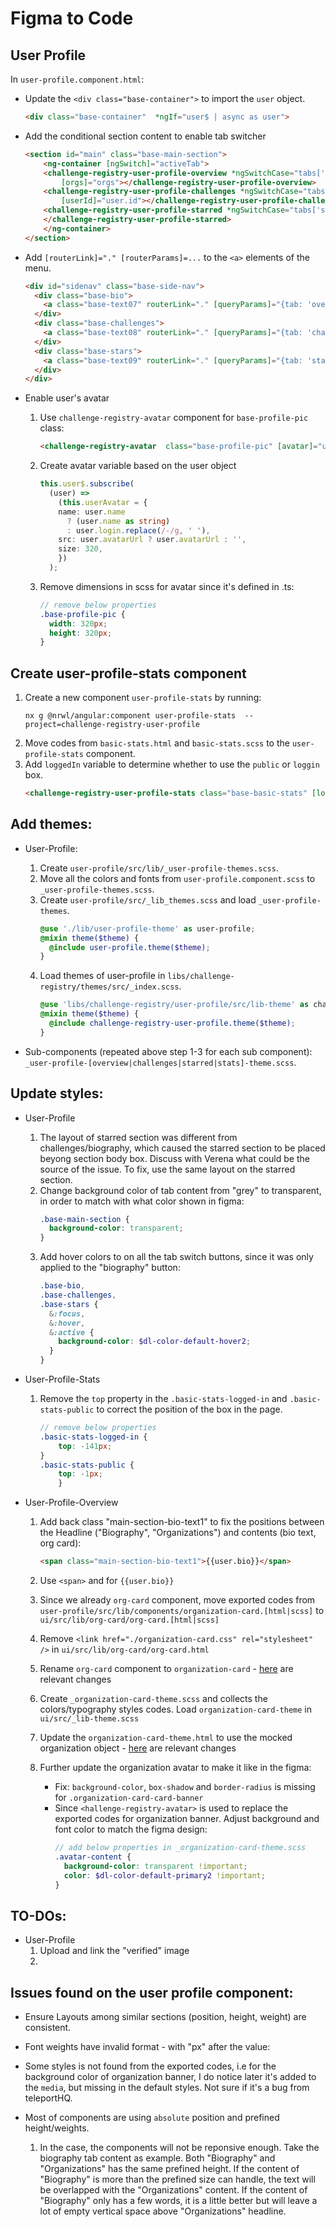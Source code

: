 # Figma to Code

## User Profile

In `user-profile.component.html`:

- Update the `<div class="base-container">` to import the `user` object.
    ```html
    <div class="base-container"  *ngIf="user$ | async as user">
    ```
- Add the conditional section content to enable tab switcher
    ```html
    <section id="main" class="base-main-section">
        <ng-container [ngSwitch]="activeTab">
        <challenge-registry-user-profile-overview *ngSwitchCase="tabs['overview']" [user]="user"
            [orgs]="orgs"></challenge-registry-user-profile-overview>
        <challenge-registry-user-profile-challenges *ngSwitchCase="tabs['challenges']"
            [userId]="user.id"></challenge-registry-user-profile-challenges>
        <challenge-registry-user-profile-starred *ngSwitchCase="tabs['starred']" [user]="user" [loggedIn]="loggedIn">
        </challenge-registry-user-profile-starred>
        </ng-container>
    </section>
    ```
- Add `[routerLink]="." [routerParams]=...` to the `<a>` elements of the menu.
    ```html
    <div id="sidenav" class="base-side-nav">
      <div class="base-bio">
        <a class="base-text07" routerLink="." [queryParams]="{tab: 'overview'}">Biography</a>
      </div>
      <div class="base-challenges">
        <a class="base-text08" routerLink="." [queryParams]="{tab: 'challenges'}">Challenges</a>
      </div>
      <div class="base-stars">
        <a class="base-text09" routerLink="." [queryParams]="{tab: 'starred'}">Starred</a>
      </div>
    </div>
    ```
- Enable user's avatar
    1. Use `challenge-registry-avatar` component for `base-profile-pic` class:
        ```html
        <challenge-registry-avatar  class="base-profile-pic" [avatar]="userAvatar"></challenge-registry-avatar>
        ```

    2. Create avatar variable based on the user object
        ```typescript
        this.user$.subscribe(
          (user) =>
            (this.userAvatar = {
            name: user.name
              ? (user.name as string)
              : user.login.replace(/-/g, ' '),
            src: user.avatarUrl ? user.avatarUrl : '',
            size: 320,
            })
          );
        ``` 
    3. Remove dimensions in scss for avatar since it's defined in .ts:
        ```scss
        // remove below properties
        .base-profile-pic {
          width: 320px;
          height: 320px;
        }
        ```
       
## Create user-profile-stats component

 1. Create a new component `user-profile-stats` by running:
    ```console
    nx g @nrwl/angular:component user-profile-stats  --project=challenge-registry-user-profile
    ```
 2. Move codes from `basic-stats.html` and `basic-stats.scss` to the `user-profile-stats` component.
 3. Add `loggedIn` variable to determine whether to use the `public` or `loggin` box.
    ```html
    <challenge-registry-user-profile-stats class="base-basic-stats" [loggedIn]="loggedIn"></challenge-registry-user-profile-stats>
    ```

 ## Add themes:

- User-Profile: 
    1. Create `user-profile/src/lib/_user-profile-themes.scss`. 
    2. Move all the colors and fonts from `user-profile.component.scss` to `_user-profile-themes.scss`. 
    3. Create `user-profile/src/_lib_themes.scss` and load `_user-profile-themes`.
        ```scss
        @use './lib/user-profile-theme' as user-profile;
        @mixin theme($theme) {
          @include user-profile.theme($theme);
        }
        ```
    4. Load themes of user-profile in `libs/challenge-registry/themes/src/_index.scss`.
        ```scss
        @use 'libs/challenge-registry/user-profile/src/lib-theme' as challenge-registry-user-profile;
        @mixin theme($theme) {
          @include challenge-registry-user-profile.theme($theme);
        }
        ```

- Sub-components (repeated above step 1-3 for each sub component): `_user-profile-[overview|challenges|starred|stats]-theme.scss`.

## Update styles:
 - User-Profile
    1. The layout of starred section was different from challenges/biography, which caused the starred section to be placed beyong section body box. Discuss with Verena what could be the source of the issue. To fix, use the same layout on the starred section.
    2. Change background color of tab content from "grey" to transparent, in order to match with what color shown in figma:
        ```scss
        .base-main-section {
          background-color: transparent;
        }
        ```
    3. Add hover colors to on all the tab switch buttons, since it was only applied to the "biography" button:
        ```scss
        .base-bio,
        .base-challenges,
        .base-stars {
          &:focus,
          &:hover,
          &:active {
            background-color: $dl-color-default-hover2;
          }
        }
        ```

-  User-Profile-Stats
   1. Remove the `top` property in the `.basic-stats-logged-in` and `.basic-stats-public` to correct the position of the box in the page.
        ```scss
        // remove below properties
        .basic-stats-logged-in {
            top: -141px;
        }
        .basic-stats-public {
            top: -1px;
            }
        ```
- User-Profile-Overview
  1. Add back class "main-section-bio-text1" to fix the positions between the Headline ("Biography", "Organizations") and contents (bio text, org card):
      ```html
      <span class="main-section-bio-text1">{{user.bio}}</span>
      ```

  2. Use `<span>` and  for `{{user.bio}}`
  3. Since we already `org-card` component, move exported codes from `user-profile/src/lib/components/organization-card.[html|scss]` to `ui/src/lib/org-card/org-card.[html|scss]`
  4. Remove `<link href="./organization-card.css" rel="stylesheet" />` in `ui/src/lib/org-card/org-card.html`
  5. Rename `org-card` component to `organization-card` - [here](https://github.com/Sage-Bionetworks/challenge-registry/pull/434/commits/6945153) are relevant changes 
  6. Create `_organization-card-theme.scss` and collects the colors/typography styles codes. Load `organization-card-theme` in `ui/src/_lib-theme.scss`
  7. Update the `organization-card-theme.html` to use the mocked organization object - [here](https://github.com/Sage-Bionetworks/challenge-registry/pull/434/commits/da3480e) are relevant changes
  8. Further update the organization avatar to make it like in the figma: 
      - Fix: `background-color`, `box-shadow` and `border-radius`  is missing for `.organization-card-card-banner`
      - Since `<hallenge-registry-avatar>` is used to replace the exported codes for organization banner. Adjust background and font color to match the figma design:
          ```scss
          // add below properties in _organization-card-theme.scss
          .avatar-content {
            background-color: transparent !important;
            color: $dl-color-default-primary2 !important;
          }
          ```



## TO-DOs:

- User-Profile
    1. Upload and link the "verified" image
    2.

## Issues found on the user profile component:

- Ensure Layouts among similar sections (position, height, weight) are consistent.

- Font weights have invalid format - with "px" after the value:

- Some styles is not found from the exported codes, i.e for the background color of organization banner, I do notice later it's added to the `media`, but missing in the default styles. Not sure if it's a bug from teleportHQ.

- Most of components are using `absolute` position and prefined height/weights.
  1. In the case, the components will not be reponsive enough. Take the biography tab content as example. Both "Biography" and "Organizations" has the same prefined height. If the content of "Biography" is more than the prefined size can handle, the text will be overlapped with the "Organizations" content. If the content of "Biography" only has a few words, it is a little better but will leave a lot of empty vertical space above "Organizations" headline.
